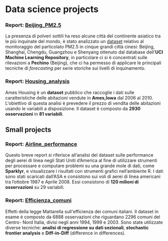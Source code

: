 # Data science projects

### Report: [Beijing_PM2.5](https://htmlpreview.github.io/?https://github.com/robsnx/data-science-projects/blob/main/beijing_pm2.5/Beijing_report.html)
La presenza di polveri sottili ha reso alcune città del continente asiatico tra le più inquinate del mondo, è stato analizzato un
[dataset](https://archive.ics.uci.edu/ml/datasets/PM2.5+Data+of+Five+Chinese+Cities) relativo al monitoraggio del particolato PM2.5 in cinque grandi città cinesi: Beijing, Shanghai, Chengdu, Guangzhou e Shenyang ottenuto dal database dell'**UCI Machine Learning Repository**, in particolare ci si è concentrati sulle rilevazioni a **Pechino** (Beijing), che ci ha permesso di applicare le principali tecniche di *forecasting* per serie storiche sui livelli di inquinamento.

### Report: [Housing_analysis](https://htmlpreview.github.io/?https://github.com/robsnx/data-science-projects/blob/main/housing_analysis/AmesRMK.html)
Ames Housing è un **dataset** pubblico che raccoglie i dati sulle caratteristiche delle abitazioni vendute in **Ames,Iowa** dal 2006 al 2010. L'obiettivo di questa analisi è prevedere il prezzo di vendita delle abitazioni usando le variabili a disposizione. Il dataset è composto da **2930 osservazioni** in **81 variabili**.

## Small projects
### Report: [Airline_performance](https://github.com/robsnx/data-science-projects/blob/main/airline_performance/Airline_performance.pdf)
Questo breve report si riferisce all’analisi del dataset sulle performance degli aerei di linea negli Stati Uniti d’America al fine di utilizzare strumenti per processare e computare problemi su una grande mole di dati, come **Sparklyr**, e visualizzare i risultati con strumenti grafici nell’ambiente R. I dati sono stati scaricati dall’ASA e consistono sui voli di aerei di linea americani tra l’ottobre 1987 e Aprile 2008. Essi consistono di **120 milioni di osservazioni** su 29 variabili.

### Report: [Efficienza_comuni](https://github.com/robsnx/data-science-projects/blob/main/efficienza_comuni/efficienza_comuni.pdf)
Effetti della legge Mattarella sull'efficienza dei comuni italiani. Il dataset in esame è composto da 6888 osservazioni che riguardano 2296 comuni del Centro- Nord Italia, divisi negli anni 1994, 1999 e 2003. Sono state utilizzate diverse tecniche: **analisi di regressione su dati sezionali**, **stochastic frontier analysis** e **Diff-in-Diff** (difference in differences).

